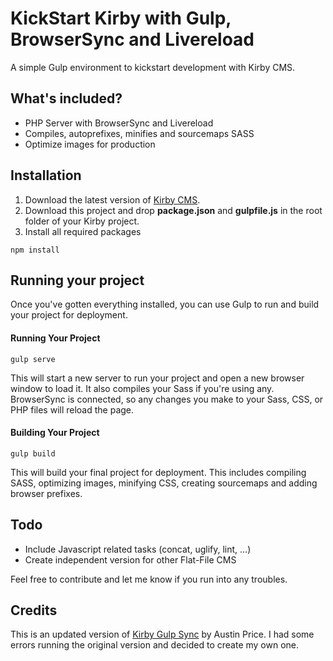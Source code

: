 # KickStart Kirby with Gulp, BrowserSync and Livereload
A simple Gulp environment to kickstart development with Kirby CMS.

## What's included?
* PHP Server with BrowserSync and Livereload
* Compiles, autoprefixes, minifies and sourcemaps SASS
* Optimize images for production

## Installation
1. Download the latest version of [Kirby CMS](https://getkirby.com/downloads).
2. Download this project and drop **package.json** and **gulpfile.js** in the root folder of your Kirby project.
3. Install all required packages
```
npm install
```

## Running your project
Once you've gotten everything installed, you can use Gulp to run and build your project for deployment.

#### Running Your Project
```
gulp serve
```
This will start a new server to run your project and open a new browser window to load it. It also compiles your Sass if you're using any. BrowserSync is connected, so any changes you make to your Sass, CSS, or PHP files will reload the page.

#### Building Your Project
```
gulp build
```
This will build your final project for deployment. This includes compiling SASS, optimizing images, minifying CSS, creating sourcemaps and adding browser prefixes.

## Todo
* Include Javascript related tasks (concat, uglify, lint, ...)
* Create independent version for other Flat-File CMS

Feel free to contribute and let me know if you run into any troubles.

## Credits
This is an updated version of [Kirby Gulp Sync](https://github.com/austinprice/kirby-gulp-sync) by Austin Price. I had some errors running the original version and decided to create my own one.
